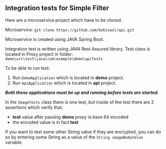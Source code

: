 Integration tests for Simple Filter
-------------------------------------
Here are a microservice project which have to be cloned.

Microservice: ```git clone https://github.com/bokivaol/api.git```

Microservice is created using JAVA Spring Boot.

Integration test is written using JAVA Rest Assured library.
Test class is located in Proxy project in folder: ```demo\src\test\java\com\example\demo\apiTests```

To be able to run test:
1. Run ```DemoApplication``` which is located in **demo** project.
2. Run ```ApiApplication``` which is located in **api** project.

***Both these applications must be up and running before tests are started.***

In the ```ImageTests``` class there is one test, but inside of the test there are 2 assertions
which verify that:
- **test** value after passing **demo** proxy is base 64 encoded
- the encoded value is in fact **test**

If you want to test some other String value if they are encrypted, 
you can do so by entering some String as a value of the ```String imageBodyValue``` variable.
